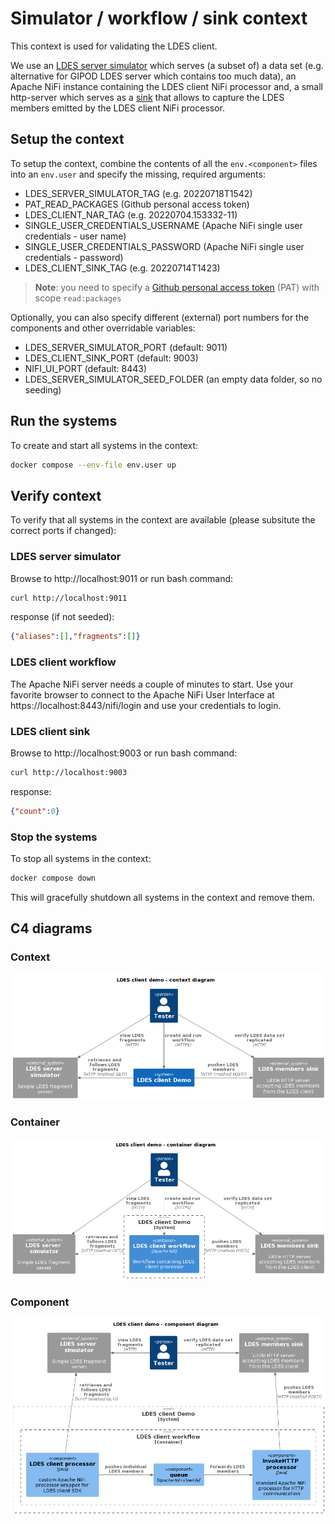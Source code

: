 # Simulator / workflow / sink context
This context is used for validating the LDES client.

We use an [LDES server simulator](/ldes-server-simulator/README.md) which serves (a subset of) a data set (e.g. alternative for GIPOD LDES server which contains too much data), an Apache NiFi instance containing the LDES client NiFi processor and, a small http-server which serves as a [sink](/ldes-client-sink/README.md) that allows to capture the LDES members emitted by the LDES client NiFi processor.

## Setup the context
To setup the context, combine the contents of all the `env.<component>` files into an `env.user` and specify the missing, required arguments:
* LDES_SERVER_SIMULATOR_TAG (e.g. 20220718T1542)
* PAT_READ_PACKAGES (Github personal access token)
* LDES_CLIENT_NAR_TAG (e.g. 20220704.153332-11)
* SINGLE_USER_CREDENTIALS_USERNAME (Apache NiFi single user credentials - user name)
* SINGLE_USER_CREDENTIALS_PASSWORD (Apache NiFi single user credentials - password)
* LDES_CLIENT_SINK_TAG (e.g. 20220714T1423)

> **Note**: you need to specify a [Github personal access token](https://docs.github.com/en/authentication/keeping-your-account-and-data-secure/creating-a-personal-access-token) (PAT) with scope `read:packages`

Optionally, you can also specify different (external) port numbers for the components and other overridable variables:
* LDES_SERVER_SIMULATOR_PORT (default: 9011)
* LDES_CLIENT_SINK_PORT (default: 9003)
* NIFI_UI_PORT (default: 8443)
* LDES_SERVER_SIMULATOR_SEED_FOLDER (an empty data folder, so no seeding)

## Run the systems
To create and start all systems in the context:
```bash
docker compose --env-file env.user up
```

## Verify context
To verify that all systems in the context are available (please subsitute the correct ports if changed):

### LDES server simulator
Browse to http://localhost:9011 or run bash command:
```bash
curl http://localhost:9011
```
response (if not seeded):
```json
{"aliases":[],"fragments":[]}
```

### LDES client workflow
The Apache NiFi server needs a couple of minutes to start. Use your favorite browser to connect to the Apache NiFi User Interface at https://localhost:8443/nifi/login and use your credentials to login.

### LDES client sink
Browse to http://localhost:9003 or run bash command:
```bash
curl http://localhost:9003
```
response:
```json
{"count":0}
```

### Stop the systems
To stop all systems in the context:
```bash
docker compose down
```
This will gracefully shutdown all systems in the context and remove them.

## C4 diagrams

### Context
![context](./artwork/demo-ldes-client.context.png)

### Container
![container](./artwork/demo-ldes-client.container.png)

### Component
![component](./artwork/demo-ldes-client.component.png)
